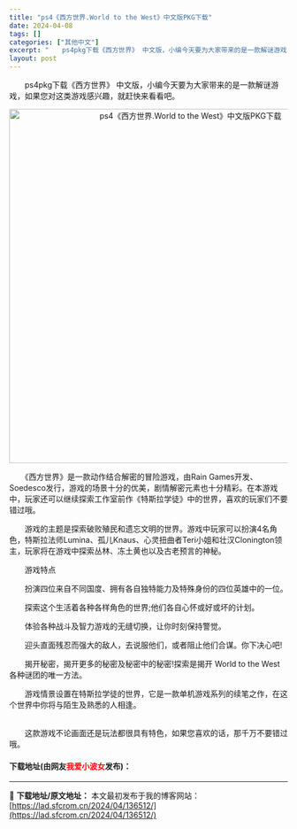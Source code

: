 ```yaml
---
title: "ps4《西方世界.World to the West》中文版PKG下载"
date: 2024-04-08
tags: []
categories: ["其他中文"]
excerpt: "　　ps4pkg下载《西方世界》 中文版，小编今天要为大家带来的是一款解谜游戏，如果您对这类游戏感兴趣，就赶快来看看吧。 　　《西方世界》是一款动作结合解密的冒险游戏，由Rain Games开发、Soedesco发行，游戏的场景十分的优美，剧情解密元素也十分精彩。在本游戏中，玩家还可以继续探索工作室&hellip;"
layout: post
---
```


 <p>　　ps4pkg下载《西方世界》 中文版，小编今天要为大家带来的是一款解谜游戏，如果您对这类游戏感兴趣，就赶快来看看吧。</p> <p align="center"><img border="0" src="https://lad.sfcrom.cn/wp-content/uploads/2024/04/20240408_661388b8a52ca.webp" width="640" alt="ps4《西方世界.World to the West》中文版PKG下载" /></p> <p>　　《西方世界》是一款动作结合解密的冒险游戏，由Rain Games开发、Soedesco发行，游戏的场景十分的优美，剧情解密元素也十分精彩。在本游戏中，玩家还可以继续探索工作室前作《特斯拉学徒》中的世界，喜欢的玩家们不要错过哦。</p> <p>　　游戏的主题是探索破败殖民和遗忘文明的世界。游戏中玩家可以扮演4名角色，特斯拉法师Lumina、孤儿Knaus、心灵扭曲者Teri小姐和壮汉Clonington领主，玩家将在游戏中探索丛林、冻土黄也以及古老预言的神秘。</p> <p>　　游戏特点</p> <p>　　扮演四位来自不同国度、拥有各自独特能力及特殊身份的四位英雄中的一位。</p> <p>　　探索这个生活着各种各样角色的世界;他们各自心怀或好或坏的计划。</p> <p>　　体验各种战斗及智力游戏的无缝切换，让你时刻保持警觉。</p> <p>　　迎头直面残忍而强大的敌人，去说服他们，或者阻止他们合谋。你下决心吧!</p> <p>　　揭开秘密，揭开更多的秘密及秘密中的秘密!探索是揭开 World to the West 各种谜团的唯一方法。</p> <p>　　游戏情景设置在特斯拉学徒的世界，它是一款单机游戏系列的续笔之作，在这个世界中你将与陌生及熟悉的人相逢。</p> <p><br />　　这款游戏不论画面还是玩法都很具有特色，如果您喜欢的话，那千万不要错过哦。</p> <p><h4>下载地址(由网友<font color="red">我爱小波女</font>发布)：</h4></p> 

---
📖 **下载地址/原文地址：** 本文最初发布于我的博客网站：[https://lad.sfcrom.cn/2024/04/136512/](https://lad.sfcrom.cn/2024/04/136512/)

